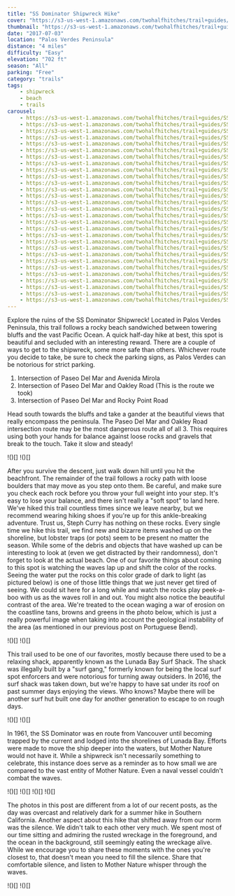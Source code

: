```yaml
---
title: "SS Dominator Shipwreck Hike"
cover: "https://s3-us-west-1.amazonaws.com/twohalfhitches/trail+guides/Echo+Mountain/_J8A1667.jpg"
thumbnail: "https://s3-us-west-1.amazonaws.com/twohalfhitches/trail+guides/Echo+Mountain/_J8A1667-thumbnail.jpg"
date: "2017-07-03"
location: "Palos Verdes Peninsula"
distance: "4 miles"
difficulty: "Easy"
elevation: "702 ft"
season: "All"
parking: "Free"
category: "trails"
tags:
    - shipwreck
    - beach
    - trails
carousel:
    - https://s3-us-west-1.amazonaws.com/twohalfhitches/trail+guides/SS+Dominator+Shipwreck+Hike/_MG_2662.jpg
    - https://s3-us-west-1.amazonaws.com/twohalfhitches/trail+guides/SS+Dominator+Shipwreck+Hike/_MG_2664.jpg
    - https://s3-us-west-1.amazonaws.com/twohalfhitches/trail+guides/SS+Dominator+Shipwreck+Hike/_MG_2667.jpg
    - https://s3-us-west-1.amazonaws.com/twohalfhitches/trail+guides/SS+Dominator+Shipwreck+Hike/_MG_2679.jpg
    - https://s3-us-west-1.amazonaws.com/twohalfhitches/trail+guides/SS+Dominator+Shipwreck+Hike/_MG_2683.jpg
    - https://s3-us-west-1.amazonaws.com/twohalfhitches/trail+guides/SS+Dominator+Shipwreck+Hike/_MG_2716.jpg
    - https://s3-us-west-1.amazonaws.com/twohalfhitches/trail+guides/SS+Dominator+Shipwreck+Hike/_MG_2722.jpg
    - https://s3-us-west-1.amazonaws.com/twohalfhitches/trail+guides/SS+Dominator+Shipwreck+Hike/_MG_2727.jpg
    - https://s3-us-west-1.amazonaws.com/twohalfhitches/trail+guides/SS+Dominator+Shipwreck+Hike/_MG_2734.jpg
    - https://s3-us-west-1.amazonaws.com/twohalfhitches/trail+guides/SS+Dominator+Shipwreck+Hike/_MG_2741.jpg
    - https://s3-us-west-1.amazonaws.com/twohalfhitches/trail+guides/SS+Dominator+Shipwreck+Hike/_MG_2758.jpg
    - https://s3-us-west-1.amazonaws.com/twohalfhitches/trail+guides/SS+Dominator+Shipwreck+Hike/_MG_2771.jpg
    - https://s3-us-west-1.amazonaws.com/twohalfhitches/trail+guides/SS+Dominator+Shipwreck+Hike/_MG_2775.jpg
    - https://s3-us-west-1.amazonaws.com/twohalfhitches/trail+guides/SS+Dominator+Shipwreck+Hike/_MG_2778.jpg
    - https://s3-us-west-1.amazonaws.com/twohalfhitches/trail+guides/SS+Dominator+Shipwreck+Hike/_MG_2784.jpg
    - https://s3-us-west-1.amazonaws.com/twohalfhitches/trail+guides/SS+Dominator+Shipwreck+Hike/_MG_2788.jpg
    - https://s3-us-west-1.amazonaws.com/twohalfhitches/trail+guides/SS+Dominator+Shipwreck+Hike/_MG_2799.jpg
    - https://s3-us-west-1.amazonaws.com/twohalfhitches/trail+guides/SS+Dominator+Shipwreck+Hike/_MG_2808.jpg
    - https://s3-us-west-1.amazonaws.com/twohalfhitches/trail+guides/SS+Dominator+Shipwreck+Hike/_MG_2816.jpg
    - https://s3-us-west-1.amazonaws.com/twohalfhitches/trail+guides/SS+Dominator+Shipwreck+Hike/_MG_2819.jpg
    - https://s3-us-west-1.amazonaws.com/twohalfhitches/trail+guides/SS+Dominator+Shipwreck+Hike/_MG_2834.jpg
    - https://s3-us-west-1.amazonaws.com/twohalfhitches/trail+guides/SS+Dominator+Shipwreck+Hike/_MG_2837.jpg
    - https://s3-us-west-1.amazonaws.com/twohalfhitches/trail+guides/SS+Dominator+Shipwreck+Hike/_MG_2871.jpg
    - https://s3-us-west-1.amazonaws.com/twohalfhitches/trail+guides/SS+Dominator+Shipwreck+Hike/_MG_2877.jpg
    - https://s3-us-west-1.amazonaws.com/twohalfhitches/trail+guides/SS+Dominator+Shipwreck+Hike/_MG_2894.jpg
    - https://s3-us-west-1.amazonaws.com/twohalfhitches/trail+guides/SS+Dominator+Shipwreck+Hike/_MG_2895.jpg
    - https://s3-us-west-1.amazonaws.com/twohalfhitches/trail+guides/SS+Dominator+Shipwreck+Hike/_MG_2904.jpg
    - https://s3-us-west-1.amazonaws.com/twohalfhitches/trail+guides/SS+Dominator+Shipwreck+Hike/_MG_2929.jpg
    - https://s3-us-west-1.amazonaws.com/twohalfhitches/trail+guides/SS+Dominator+Shipwreck+Hike/_MG_2930.jpg
---
```


Explore the ruins of the SS Dominator Shipwreck! Located in Palos Verdes Peninsula, this trail follows a rocky beach sandwiched between towering bluffs and the vast Pacific Ocean. A quick half-day hike at best, this spot is beautiful and secluded with an interesting reward. There are a couple of ways to get to the shipwreck, some more safe than others. Whichever route you decide to take, be sure to check the parking signs, as Palos Verdes can be notorious for strict parking.

1.  Intersection of Paseo Del Mar and Avenida Mirola
2.  Intersection of Paseo Del Mar and Oakley Road (This is the route we took)
3.  Intersection of Paseo Del Mar and Rocky Point Road

Head south towards the bluffs and take a gander at the beautiful views that really encompass the peninsula. The Paseo Del Mar and Oakley Road intersection route may be the most dangerous route all of all 3. This requires using both your hands for balance against loose rocks and gravels that break to the touch. Take it slow and steady!

!()[]
!()[]

After you survive the descent, just walk down hill until you hit the beachfront. The remainder of the trail follows a rocky path with loose boulders that may move as you step onto them. Be careful, and make sure you check each rock before you throw your full weight into your step. It's easy to lose your balance, and there isn't really a "soft spot" to land here. We've hiked this trail countless times since we leave nearby, but we recommend wearing hiking shoes if you're up for this ankle-breaking adventure. Trust us, Steph Curry has nothing on these rocks. Every single time we hike this trail, we find new and bizarre items washed up on the shoreline, but lobster traps (or pots) seem to be present no matter the season. While some of the debris and objects that have washed up can be interesting to look at (even we get distracted by their randomness), don't forget to look at the actual beach. One of our favorite things about coming to this spot is watching the waves lap up and shift the color of the rocks. Seeing the water put the rocks on this color grade of dark to light (as pictured below) is one of those little things that we just never get tired of seeing. We could sit here for a long while and watch the rocks play peek-a-boo with us as the waves roll in and out. You might also notice the beautiful contrast of the area. We're treated to the ocean waging a war of erosion on the coastline tans, browns and greens in the photo below, which is just a really powerful image when taking into account the geological instability of the area (as mentioned in our previous post on Portuguese Bend).

!()[]
!()[]

This trail used to be one of our favorites, mostly because there used to be a relaxing shack, apparently known as the Lunada Bay Surf Shack. The shack was illegally built by a "surf gang," formerly known for being the local surf spot enforcers and were notorious for turning away outsiders. In 2016, the surf shack was taken down, but we're happy to have sat under its roof on past summer days enjoying the views. Who knows? Maybe there will be another surf hut built one day for another generation to escape to on rough days.

!()[]
!()[]

In 1961, the SS Dominator was en route from Vancouver until becoming trapped by the current and lodged into the shorelines of Lunada Bay. Efforts were made to move the ship deeper into the waters, but Mother Nature would not have it. While a shipwreck isn't necessarily something to celebrate, this instance does serve as a reminder as to how small we are compared to the vast entity of Mother Nature. Even a naval vessel couldn't combat the waves.

!()[]
!()[]
!()[]
!()[]

The photos in this post are different from a lot of our recent posts, as the day was overcast and relatively dark for a summer hike in Southern California. Another aspect about this hike that shifted away from our norm was the silence. We didn't talk to each other very much. We spent most of our time sitting and admiring the rusted wreckage in the foreground, and the ocean in the background, still seemingly eating the wreckage alive. While we encourage you to share these moments with the ones you're closest to, that doesn't mean you need to fill the silence. Share that comfortable silence, and listen to Mother Nature whisper through the waves.

!()[]
!()[]
